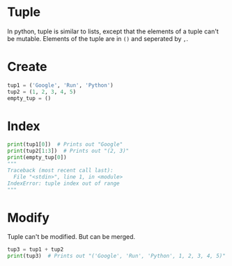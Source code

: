 # Tuple
In python, tuple is similar to lists, except that the elements of a tuple can't be mutable. 
Elements of the tuple are in `()` and seperated by `,`.

# Create 
```python
tup1 = ('Google', 'Run', 'Python')
tup2 = (1, 2, 3, 4, 5)
empty_tup = ()
```

# Index
```python   
print(tup1[0])  # Prints out "Google"
print(tup2[1:3])  # Prints out "(2, 3)"
print(empty_tup[0])  
"""
Traceback (most recent call last):
  File "<stdin>", line 1, in <module>
IndexError: tuple index out of range
"""
```

# Modify
Tuple can't be modified. But can be merged.
```python
tup3 = tup1 + tup2
print(tup3)  # Prints out "('Google', 'Run', 'Python', 1, 2, 3, 4, 5)"
```